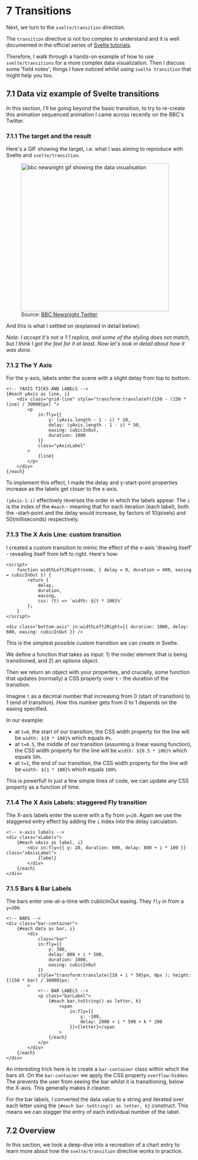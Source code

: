 <script>
import ChartTransitions from "$components/vss/07-ChartTransitions.svelte"
import ScrollInView from "$components/vss/07-ScrollInView.svelte"
</script>

# 7 Transitions

Next, we turn to the `svelte/transition` direction.

The `transition` directive is not too complex to understand and it is well documented in the official series of [Svelte tutorials](https://svelte.dev/tutorial/transition).

Therefore, I walk through a hands-on example of how to use `svelte/transitions` for a more complex data visualization. Then I discuss some 'field notes'; things I have noticed whilst using `svelte transition` that might help you too.

## 7.1 Data viz example of Svelte transitions

In this section, I'll be going beyond the basic transition, to try to re-create this animation sequenced animation I came across recently on the BBC's Twitter.

### 7.1.1 The target and the result

Here's a GIF showing the target, i.e. what I was aiming to reproduce with Svelte and `svelte/transition`.

<div class="py-10">
<figure >
<img width="400px"
      src="/images/migrant.gif"
      alt="bbc newsnight gif showing the data visualisation"
    />

<figcaption class="text-center ">
Source: <a
        href="https://twitter.com/BBCNewsnight/status/1514361598156099584"
        >BBC Newsnight Twitter</a
      >
</figcaption>
<figure>
</div>

And this is what I settled on (explained in detail below):
<ChartTransitions/>

_Note: I accept it's not a 1:1 replica, and some of the styling does not match, but I think I got the feel for it at least. Now let's look in detail about how it was done._

### 7.1.2 The Y Axis

For the y-axis, labels enter the scene with a slight delay from top to bottom.

```svelte
<!-- YAXIS TICKS AND LABELS -->
{#each yAxis as line, i}
	<div class="grid-line" style="transform:translateY({150 - (150 * line) / 30000}px) ">
		<p
			in:fly={{
				y: (yAxis.length - 1 - i) * 10,
				delay: (yAxis.length - 1 - i) * 50,
				easing: cubicInOut,
				duration: 1000
			}}
			class="yAxisLabel"
		>
			{line}
		</p>
	</div>
{/each}
```

To implement this effect, I made the delay and y-start-point properties increase as the labels get closer to the x-axis.

`(yAxis-1-i)` effectively reverses the order in which the labels appear. The `i` is the index of the `#each` - meaning that for each iteration (each label), both the -start-point and the delay would increase, by factors of 10(pixels) and 50(milliseconds) respectively.

### 7.1.3 The X Axis Line: custom transition

I created a custom transition to mimic the effect of the x-axis 'drawing itself' - revealing itself from left to right. Here's how:

```svelte
<script>
	function widthLeft2Right(node, { delay = 0, duration = 400, easing = cubicInOut }) {
		return {
			delay,
			duration,
			easing,
			css: (t) => `width: ${t * 100}%`
		};
	}
</script>

<div class="bottom-axis" in:widthLeft2Right={{ duration: 1000, delay: 600, easing: cubicInOut }} />
```

This is the simplest possible custom transition we can create in Svelte.

We define a function that takes as input: 1) the node/ element that is being transitioned, and 2) an options object.

Then we return an object with your properties, and crucially, some function that updates (normally) a CSS property over `t` - the duration of the transition.

Imagine `t` as a decimal number that increasing from 0 (start of transition) to 1 (end of transition). _How_ this number gets from 0 to 1 depends on the easing specified.

In our example:

- at `t=0`, the start of our transition, the CSS width property for the line will be `width: ${0 * 100}%` which equals `0%`.
- at `t=0.5`, the middle of our transition (assuming a linear easing function), the CSS width property for the line will be `width: ${0.5 * 100}%` which equals `50%`.
- at `t=1`, the end of our transition, the CSS width property for the line will be `width: ${1 * 100}%` which equals `100%`.

This is powerful! In just a few simple lines of code, we can update any CSS property as a function of time.

### 7.1.4 The X Axis Labels: staggered Fly transition

The X-axis labels enter the scene with a fly from `y=20`. Again we use the staggered entry effect by adding the `i` index into the delay calculation.

```svelte
<!-- x-axis labels -->
<div class="xLabels">
	{#each xAxis as label, i}
		<div in:fly={{ y: 20, duration: 600, delay: 800 + i * 100 }} class="xAxisLabel">
			{label}
		</div>
	{/each}
</div>
```

### 7.1.5 Bars & Bar Labels

The bars enter one-at-a-time with cubiicInOut easing. They `fly` in from a `y=300`.

```svelte
<!-- BARS -->
<div class="bar-container">
	{#each data as bar, i}
		<div
			class="bar"
			in:fly={{
				y: 300,
				delay: 800 + i * 500,
				duration: 1000,
				easing: cubicInOut
			}}
			style="transform:translate({10 + i * 50}px, 0px ); height:{(150 * bar) / 30000}px;  "
		>
			<!-- BAR LABELS -->
			<p class="barLabel">
				{#each bar.toString() as letter, k}
					<span
						in:fly={{
							y: -100,
							delay: 2000 + i * 500 + k * 200
						}}>{letter}</span
					>
				{/each}
			</p>
		</div>
	{/each}
</div>
```

An interesting trick here is to create a `bar-container` class within which the bars sit. On the `bar-container` we apply the CSS property `overflow:hidden`. The prevents the user from seeing the bar whilst it is transitioning, below the X-axis. This generally makes it cleaner.

For the bar labels, I converted the data value to a string and iterated over each letter using the `{#each bar.toString() as letter, k}` construct. This means we can stagger the entry of each individual number of the label.

## 7.2 Overview

In this section, we took a deep-dive into a recreation of a chart entry to learn more about how the `svelte/transition` directive works in practice.

<!-- ## 7.2 Local transitions

In the final two sections of this chapter, I want to draw your attention you two things: firstly local transitions and then programmable transitions.

In the official Svelte tutorials, you will have come across the concept of [Local Transitions](https://svelte.dev/tutorial/local-transitions). As is explained there, local transitions are useful when you want to differentiate between animating elements when they are shown/hidden and when they are manipulated, for example items added/ removed from an Array. -->

<!-- ## 7.3 Transitions with scroll triggers

Mostly, transitions are triggered by `{#if ...}` or `{#key ... }` blocks.

But in the context of visual storytelling, sometimes we want to trigger transitions on events, like certain scroll positions.

I built a custom Svelte action to achieve this, and it looks like this:
<ScrollInView/> -->
